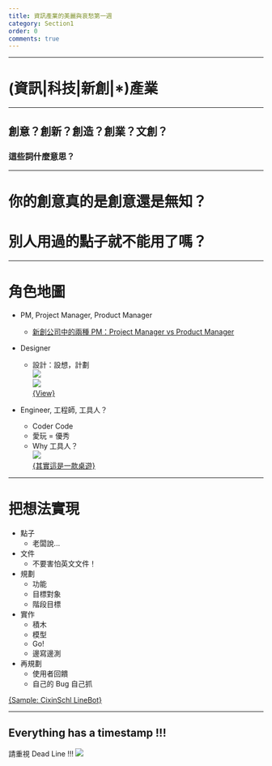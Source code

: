 ```yaml
---
title: 資訊產業的美麗與哀愁第一週
category: Section1
order: 0
comments: true
---
```


---

# (資訊|科技|新創|*)產業

---

## 創意？創新？創造？創業？文創？

### 這些詞什麼意思？


---

# 你的創意真的是創意還是無知？

# 別人用過的點子就不能用了嗎？

---

# 角色地圖
+ PM, Project Manager, Product Manager
	- [新創公司中的兩種 PM：Project Manager vs Product Manager](https://blog.upn.com.tw/2015/09/26/%E6%96%B0%E5%89%B5%E5%85%AC%E5%8F%B8%E4%B8%AD%E7%9A%84%E5%85%A9%E7%A8%AE-pm%EF%BC%9Aproject-manager-vs-product-manager/)

+ Designer
	- 設計：設想，計劃
	<br />![](http://www.inside.com.tw/wp-content/uploads/2013/07/1.png)
	<br />![](http://www.inside.com.tw/wp-content/uploads/2013/07/2.jpeg)
	<br />[{View}](http://www.inside.com.tw/2013/07/10/5-things-designers-wish-their-clients-from-hell-knew)

+ Engineer, 工程師, 工具人？
	- Coder Code
	- 愛玩 = 優秀
	- Why 工具人？
	<br />![](http://i.imgur.com/wDtjiOO.png)
	<br />[{其實這是一款桌遊}](http://www.1111.com.tw/zone/ncku/discussTopic.asp?id=82886)

---

# 把想法實現

+ 點子
	- 老闆說...
+ 文件
	- 不要害怕英文文件！
+ 規劃
	- 功能
	- 目標對象
	- 階段目標
+ 實作
	- 積木
	- 模型
	- Go!
	- 邊寫邊測
+ 再規劃
	- 使用者回饋
	- 自己的 Bug 自己抓

[{Sample: CixinSchl LineBot}](/icixin/Section1/section1-2/)

---

## Everything has a timestamp !!!

請重視 Dead Line !!!
![](http://images-cdn.9gag.com/photo/6818802_700b_v3.jpg)

